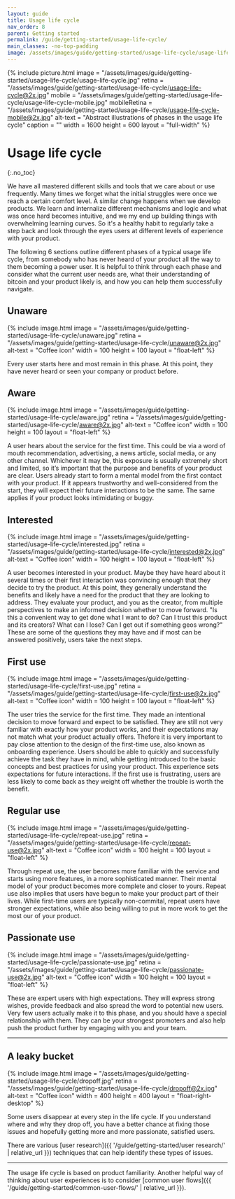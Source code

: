```yaml
---
layout: guide
title: Usage life cycle
nav_order: 8
parent: Getting started
permalink: /guide/getting-started/usage-life-cycle/
main_classes: -no-top-padding
image: /assets/images/guide/getting-started/usage-life-cycle/usage-life-cycle-preview.jpg
---
```


<!--

Editor's notes

An introduction to the main phases users of a product go through. This is a helpful
framework for user research and decision making.

Illustration sources

- https://www.figma.com/file/qzvCvqhSRx3Jq8aywaSjlr/Bitcoin-Design-Guide-Illustrations-CO?node-id=878%3A3190

-->

{% include picture.html
   image = "/assets/images/guide/getting-started/usage-life-cycle/usage-life-cycle.jpg"
   retina = "/assets/images/guide/getting-started/usage-life-cycle/usage-life-cycle@2x.jpg"
   mobile = "/assets/images/guide/getting-started/usage-life-cycle/usage-life-cycle-mobile.jpg"
   mobileRetina = "/assets/images/guide/getting-started/usage-life-cycle/usage-life-cycle-mobile@2x.jpg"
   alt-text = "Abstract illustrations of phases in the usage life cycle"
   caption = ""
   width = 1600
   height = 600
   layout = "full-width"
%}

# Usage life cycle
{:.no_toc}

We have all mastered different skills and tools that we care about or use frequently. Many times we forget what the initial struggles were once we reach a certain comfort level. A similar change happens when we develop products. We learn and internalize different mechanisms and logic and what was once hard becomes intuitive, and we my end up building things with overwhelming learning curves. So it's a healthy habit to regularly take a step back and look through the eyes users at different levels of experience with your product.

The following 6 sections outline different phases of a typical usage life cycle, from somebody who has never heard of your product all the way to them becoming a power user. It is helpful to think through each phase and consider what the current user needs are, what their understanding of bitcoin and your product likely is, and how you can help them successfully navigate.

## Unaware

<div class="center" markdown="1">

{% include image.html
   image = "/assets/images/guide/getting-started/usage-life-cycle/unaware.jpg"
   retina = "/assets/images/guide/getting-started/usage-life-cycle/unaware@2x.jpg"
   alt-text = "Coffee icon"
   width = 100
   height = 100
   layout = "float-left"
%}

Every user starts here and most remain in this phase. At this point, they have never heard or seen your company or product before. 

</div>

## Aware

<div class="center" markdown="1">

{% include image.html
   image = "/assets/images/guide/getting-started/usage-life-cycle/aware.jpg"
   retina = "/assets/images/guide/getting-started/usage-life-cycle/aware@2x.jpg"
   alt-text = "Coffee icon"
   width = 100
   height = 100
   layout = "float-left"
%}

A user hears about the service for the first time. This could be via a word of mouth recommendation, advertising, a news article, social media, or any other channel. Whichever it may be, this exposure is usually extremely short and limited, so it’s important that the purpose and benefits of your product are clear. Users already start to form a mental model from the first contact with your product. If it appears trustworthy and well-considered from the start, they will expect their future interactions to be the same. The same applies if your product looks intimidating or buggy.

</div>

## Interested

<div class="center" markdown="1">

{% include image.html
   image = "/assets/images/guide/getting-started/usage-life-cycle/interested.jpg"
   retina = "/assets/images/guide/getting-started/usage-life-cycle/interested@2x.jpg"
   alt-text = "Coffee icon"
   width = 100
   height = 100
   layout = "float-left"
%}

A user becomes interested in your product. Maybe they have heard about it several times or their first interaction was convincing enough that they decide to try the product. At this point, they generally understand the benefits and likely have a need for the product that they are looking to address. They evaluate your product, and you as the creator, from multiple perspectives to make an informed decision whether to move forward. "Is this a convenient way to get done what I want to do? Can I trust this product and its creators? What can I lose? Can I get out if something geos wrong?" These are some of the questions they may have and if most can be answered positively, users take the next steps.

</div>

## First use

<div class="center" markdown="1">

{% include image.html
   image = "/assets/images/guide/getting-started/usage-life-cycle/first-use.jpg"
   retina = "/assets/images/guide/getting-started/usage-life-cycle/first-use@2x.jpg"
   alt-text = "Coffee icon"
   width = 100
   height = 100
   layout = "float-left"
%}

The user tries the service for the first time. They made an intentional decision to move forward and expect to be satisfied. They are still not very familiar with exactly how your product works, and their expectations may not match what your product actually offers. Thefore it is very important to pay close attention to the design of the first-time use, also known as onboarding experience. Users should be able to quickly and successfully achieve the task they have in mind, while getting introduced to the basic concepts and best practices for using your product. This experience sets expectations for future interactions. If the first use is frustrating, users are less likely to come back as they weight off whether the trouble is worth the benefit.

</div>

## Regular use

<div class="center" markdown="1">

{% include image.html
   image = "/assets/images/guide/getting-started/usage-life-cycle/repeat-use.jpg"
   retina = "/assets/images/guide/getting-started/usage-life-cycle/repeat-use@2x.jpg"
   alt-text = "Coffee icon"
   width = 100
   height = 100
   layout = "float-left"
%}

Through repeat use, the user becomes more familiar with the service and starts using more features, in a more sophisticated manner. Their mental model of your product becomes more complete and closer to yours. Repeat use also implies that users have begun to make your product part of their lives. While first-time users are typically non-commital, repeat users have stronger expectations, while also being willing to put in more work to get the most our of your product.

</div>

## Passionate use

<div class="center" markdown="1">

{% include image.html
   image = "/assets/images/guide/getting-started/usage-life-cycle/passionate-use.jpg"
   retina = "/assets/images/guide/getting-started/usage-life-cycle/passionate-use@2x.jpg"
   alt-text = "Coffee icon"
   width = 100
   height = 100
   layout = "float-left"
%}

These are expert users with high expectations. They will express strong wishes, provide feedback and also spread the word to potential new users. Very few users actually make it to this phase, and you should have a special relationship with them. They can be your strongest promoters and also help push the product further by engaging with you and your team.

</div>

---

## A leaky bucket

<div class="center" markdown="1">

{% include image.html
   image = "/assets/images/guide/getting-started/usage-life-cycle/dropoff.jpg"
   retina = "/assets/images/guide/getting-started/usage-life-cycle/dropoff@2x.jpg"
   alt-text = "Coffee icon"
   width = 400
   height = 400
   layout = "float-right-desktop"
%}

Some users disappear at every step in the life cycle. If you understand where and why they drop off, you have a better chance at fixing those issues and hopefully getting more and more passionate, satisfied users.

There are various [user research]({{ '/guide/getting-started/user research/' | relative_url }}) techniques that can help identify these types of issues.

</div>

---

The usage life cycle is based on product familiarity. Another helpful way of thinking about user experiences is to consider [common user flows]({{ '/guide/getting-started/common-user-flows/' | relative_url }}).